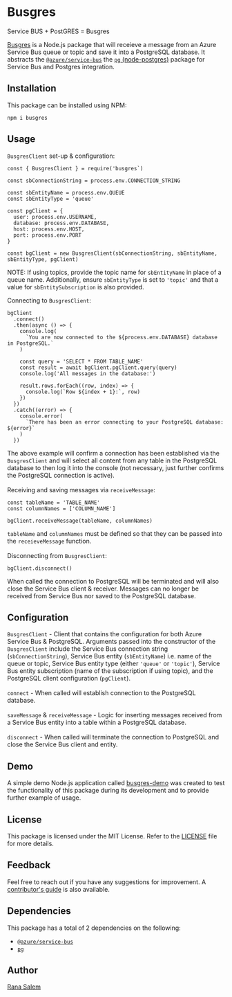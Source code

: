 # Busgres
Service BUS + PostGRES = Busgres

[Busgres](https://www.npmjs.com/package/busgres) is a Node.js package that will receieve a message from an Azure Service Bus queue or topic and save it into a PostgreSQL database. It abstracts the [`@azure/service-bus`](https://www.npmjs.com/package/@azure/service-bus) the [`pg` (node-postgres)](https://www.npmjs.com/package/pg) package for Service Bus and Postgres integration.

## Installation

This package can be installed using NPM:

```
npm i busgres
```

## Usage

`BusgresClient` set-up & configuration:

```
const { BusgresClient } = require('busgres`)

const sbConnectionString = process.env.CONNECTION_STRING

const sbEntityName = process.env.QUEUE
const sbEntityType = 'queue'

const pgClient = {
  user: process.env.USERNAME,
  database: process.env.DATABASE,
  host: process.env.HOST,
  port: process.env.PORT
}

const bgClient = new BusgresClient(sbConnectionString, sbEntityName, sbEntityType, pgClient)
```

NOTE: If using topics, provide the topic name for `sbEntityName` in place of a queue name. Additionally, ensure `sbEntityType` is set to `'topic'` and that a value for `sbEntitySubscription` is also provided.

Connecting to `BusgresClient`:

```
bgClient
  .connect()
  .then(async () => {
    console.log(
      `You are now connected to the ${process.env.DATABASE} database in PostgreSQL.`
    )

    const query = 'SELECT * FROM TABLE_NAME'
    const result = await bgClient.pgClient.query(query)
    console.log('All messages in the database:')

    result.rows.forEach((row, index) => {
      console.log(`Row ${index + 1}:`, row)
    })
  })
  .catch((error) => {
    console.error(
      `There has been an error connecting to your PostgreSQL database: ${error}`
    )
  })
```

The above example will confirm a connection has been established via the `BusgresClient` and will select all content from any table in the PostgreSQL database to then log it into the console (not necessary, just further confirms the PostgreSQL connection is active).<br><br>
Receiving and saving messages via `receiveMessage`:

```
const tableName = 'TABLE_NAME'
const columnNames = ['COLUMN_NAME']

bgClient.receiveMessage(tableName, columnNames)
```

`tableName` and `columnNames` must be defined so that they can be passed into the `receieveMessage` function.<br><br>
Disconnecting from `BusgresClient`:

```
bgClient.disconnect()
```

When called the connection to PostgreSQL will be terminated and will also close the Service Bus client & receiver. Messages can no longer be received from Service Bus nor saved to the PostgreSQL database.

## Configuration

`BusgresClient` - Client that contains the configuration for both Azure Service Bus & PostgreSQL. Arguments passed into the constructor of the `BusgresClient` include the Service Bus connection string (`sbConnectionString`), Service Bus entity (`sbEntityName`) i.e. name of the queue or topic, Service Bus entity type (either `'queue'` or `'topic'`), Service Bus entity subscription (name of the subscription if using topic), and the PostgreSQL client configuration (`pgClient`).<br><br>
`connect` - When called will establish connection to the PostgreSQL database.<br><br>
`saveMessage` & `receiveMessage` - Logic for inserting messages received from a Service Bus entity into a table within a PostgreSQL database.<br><br>
`disconnect` - When called will terminate the connection to PostgreSQL and close the Service Bus client and entity.

## Demo

A simple demo Node.js application called [busgres-demo](https://github.com/rtasalem/busgres-demo) was created to test the functionality of this package during its development and to provide further example of usage.

## License

This package is licensed under the MIT License. Refer to the [LICENSE](https://github.com/rtasalem/busgres/blob/main/LICENSE) file for more details.

## Feedback

Feel free to reach out if you have any suggestions for improvement. A [contributor's guide](https://github.com/rtasalem/busgres/blob/main/CONTRIBUTORS-GUIDE.md) is also available.

## Dependencies

This package has a total of 2 dependencies on the following:

- [`@azure/service-bus`](https://www.npmjs.com/package/@azure/service-bus)
- [`pg`](https://www.npmjs.com/package/pg)

## Author

[Rana Salem](https://github.com/rtasalem)
